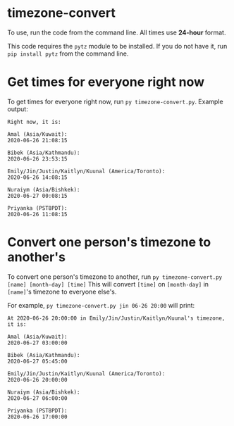 # timezone-convert
To use, run the code from the command line. All times use **24-hour** format.

This code requires the `pytz` module to be installed. If you do not have it, run `pip install pytz` from the command line.

# Get times for everyone right now
To get times for everyone right now, run `py timezone-convert.py`.
Example output:
<pre><code>Right now, it is:

Amal (Asia/Kuwait):
2020-06-26 21:08:15

Bibek (Asia/Kathmandu):
2020-06-26 23:53:15

Emily/Jin/Justin/Kaitlyn/Kuunal (America/Toronto):
2020-06-26 14:08:15

Nuraiym (Asia/Bishkek):
2020-06-27 00:08:15

Priyanka (PST8PDT):
2020-06-26 11:08:15
</code></pre>

# Convert one person's timezone to another's
To convert one person's timezone to another, run `py timezone-convert.py [name] [month-day] [time]`
This will convert `[time]` on `[month-day]` in `[name]`'s timezone to everyone else's.

For example, `py timezone-convert.py jin 06-26 20:00` will print:
<pre><code>At 2020-06-26 20:00:00 in Emily/Jin/Justin/Kaitlyn/Kuunal's timezone, it is:

Amal (Asia/Kuwait):
2020-06-27 03:00:00

Bibek (Asia/Kathmandu):
2020-06-27 05:45:00

Emily/Jin/Justin/Kaitlyn/Kuunal (America/Toronto):
2020-06-26 20:00:00

Nuraiym (Asia/Bishkek):
2020-06-27 06:00:00

Priyanka (PST8PDT):
2020-06-26 17:00:00
</code></pre>
